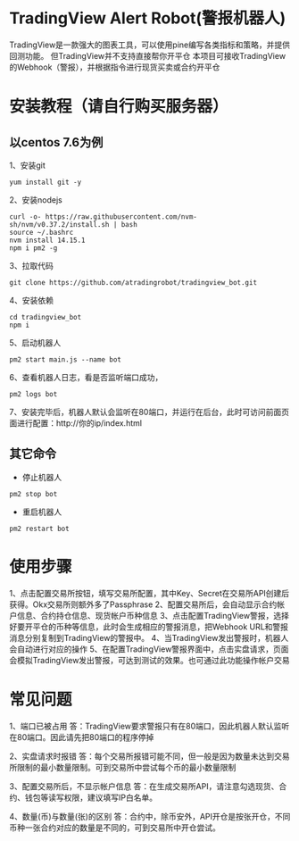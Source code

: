 # TradingView Alert Robot(警报机器人)
TradingView是一款强大的图表工具，可以使用pine编写各类指标和策略，并提供回测功能。
但TradingView并不支持直接帮你开平仓
本项目可接收TradingView的Webhook（警报），并根据指令进行现货买卖或合约开平仓

# 安装教程（请自行购买服务器）
## 以centos 7.6为例
1、安装git
```
yum install git -y
```

2、安装nodejs
```
curl -o- https://raw.githubusercontent.com/nvm-sh/nvm/v0.37.2/install.sh | bash
source ~/.bashrc
nvm install 14.15.1
npm i pm2 -g
```

3、拉取代码
```
git clone https://github.com/atradingrobot/tradingview_bot.git
```

4、安装依赖
```
cd tradingview_bot
npm i
```

5、启动机器人
```
pm2 start main.js --name bot
```

6、查看机器人日志，看是否监听端口成功，
```
pm2 logs bot
```

7、安装完毕后，机器人默认会监听在80端口，并运行在后台，此时可访问前面页面进行配置：http://你的ip/index.html

## 其它命令
- 停止机器人
```
pm2 stop bot
```

- 重启机器人
```
pm2 restart bot
```

# 使用步骤
1、点击配置交易所按钮，填写交易所配置，其中Key、Secret在交易所API创建后获得。Okx交易所则额外多了Passphrase
2、配置交易所后，会自动显示合约帐户信息、合约持仓信息、现货帐户币种信息
3、点击配置TradingView警报，选择好要开平仓的币种等信息，此时会生成相应的警报消息，把Webhook URL和警报消息分别复制到TradingView的警报中。
4、当TradingView发出警报时，机器人会自动进行对应的操作
5、在配置TradingView警报界面中，点击实盘请求，页面会模拟TradingView发出警报，可达到测试的效果。也可通过此功能操作帐户交易

# 常见问题
1、端口已被占用
答：TradingView要求警报只有在80端口，因此机器人默认监听在80端口。因此请先把80端口的程序停掉

2、实盘请求时报错
答：每个交易所报错可能不同，但一般是因为数量未达到交易所限制的最小数量限制。可到交易所中尝试每个币的最小数量限制

3、配置交易所后，不显示帐户信息
答：在生成交易所API，请注意勾选现货、合约、钱包等读写权限，建议填写IP白名单。

4、数量(币)与数量(张)的区别
答：合约中，除币安外，API开仓是按张开仓，不同币种一张合约对应的数量是不同的，可到交易所中开仓尝试。